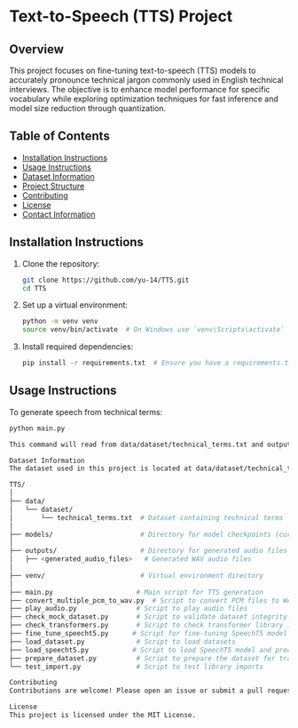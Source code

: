 # Text-to-Speech (TTS) Project

## Overview
This project focuses on fine-tuning text-to-speech (TTS) models to accurately pronounce technical jargon commonly used in English technical interviews. The objective is to enhance model performance for specific vocabulary while exploring optimization techniques for fast inference and model size reduction through quantization.

## Table of Contents
- [Installation Instructions](#installation-instructions)
- [Usage Instructions](#usage-instructions)
- [Dataset Information](#dataset-information)
- [Project Structure](#project-structure)
- [Contributing](#contributing)
- [License](#license)
- [Contact Information](#contact-information)

## Installation Instructions
1. Clone the repository:
    ```bash
    git clone https://github.com/yu-14/TTS.git
    cd TTS
    ```
2. Set up a virtual environment:
    ```bash
    python -m venv venv
    source venv/bin/activate  # On Windows use `venv\Scripts\activate`
    ```
3. Install required dependencies:
    ```bash
    pip install -r requirements.txt  # Ensure you have a requirements.txt with necessary packages listed.
    ```

## Usage Instructions
To generate speech from technical terms:
```bash
python main.py

This command will read from data/dataset/technical_terms.txt and output audio files in the outputs directory.

Dataset Information
The dataset used in this project is located at data/dataset/technical_terms.txt, which contains a list of technical terms relevant to English technical interviews.

TTS/
│
├── data/
│   └── dataset/
│       └── technical_terms.txt  # Dataset containing technical terms
│
├── models/                      # Directory for model checkpoints (currently empty)
│
├── outputs/                     # Directory for generated audio files
│   ├── <generated_audio_files>   # Generated WAV audio files
│
├── venv/                        # Virtual environment directory
│
├── main.py                     # Main script for TTS generation
├── convert_multiple_pcm_to_wav.py  # Script to convert PCM files to WAV format
├── play_audio.py               # Script to play audio files
├── check_mock_dataset.py       # Script to validate dataset integrity
├── check_transformers.py       # Script to check transformer library installation
├── fine_tune_speecht5.py      # Script for fine-tuning SpeechT5 model
├── load_dataset.py             # Script to load datasets
├── load_speecht5.py           # Script to load SpeechT5 model and processor
├── prepare_dataset.py          # Script to prepare the dataset for training
└── test_import.py              # Script to test library imports

Contributing
Contributions are welcome! Please open an issue or submit a pull request if you have suggestions or improvements.

License
This project is licensed under the MIT License.
